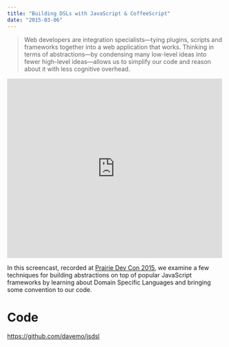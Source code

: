 ```yaml
---
title: "Building DSLs with JavaScript & CoffeeScript"
date: "2015-03-06"
---
```


> Web developers are integration specialists—tying plugins, scripts and frameworks together into a web application that works. Thinking in terms of abstractions—by condensing many low-level ideas into fewer high-level ideas—allows us to simplify our code and reason about it with less cognitive overhead.

<iframe src="https://www.youtube.com/embed/EOksrrySfwI?wmode=transparent" allowfullscreen frameborder="0" height="417" width="500"></iframe>

In this screencast, recorded at [Prairie Dev Con 2015](prairiedevcon.com), we examine a few techniques for building abstractions on top of popular JavaScript frameworks by learning about Domain Specific Languages and bringing some convention to our code.

# Code

https://github.com/davemo/jsdsl